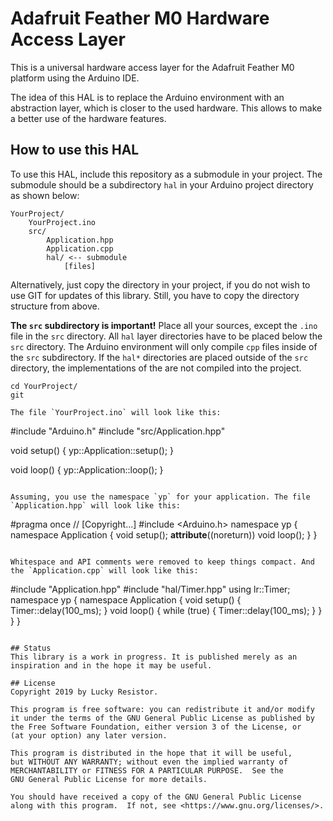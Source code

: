 # Adafruit Feather M0 Hardware Access Layer
This is a universal hardware access layer for the Adafruit Feather M0 platform using the Arduino IDE.

The idea of this HAL is to replace the Arduino environment with an abstraction layer, which is closer to the used hardware. This allows to make a better use of the hardware features.

## How to use this HAL
To use this HAL, include this repository as a submodule in your project. The submodule should be a subdirectory `hal` in your Arduino project directory as shown below:

```
YourProject/
	YourProject.ino
	src/
		Application.hpp
		Application.cpp
		hal/ <-- submodule
			[files]
```

Alternatively, just copy the directory in your project, if you do not wish to use GIT for updates of this library. Still, you have to copy the directory structure from above.

**The `src` subdirectory is important!** Place all your sources, except the `.ino` file in the `src` directory. All `hal` layer directories have to be placed below the `src` directory. The Arduino environment will only compile `cpp` files inside of the `src` subdirectory. If the `hal*` directories are placed outside of the `src` directory, the implementations of the are not compiled into the project.

```
cd YourProject/
git 

The file `YourProject.ino` will look like this:
```
#include "Arduino.h"
#include "src/Application.hpp"

void setup()
{
    yp::Application::setup();
}

void loop()
{
    yp::Application::loop();
}
```

Assuming, you use the namespace `yp` for your application. The file `Application.hpp` will look like this:

```
#pragma once
// [Copyright...]
#include <Arduino.h>
namespace yp {
namespace Application {
void setup();
__attribute__((noreturn))
void loop();
}
}
```

Whitespace and API comments were removed to keep things compact. And the `Application.cpp` will look like this:

```
#include "Application.hpp"
#include "hal/Timer.hpp"
using lr::Timer;
namespace yp {
namespace Application {
void setup()
{
    Timer::delay(100_ms);
}
void loop()
{
    while (true) {
        Timer::delay(100_ms);
    }
}
}
}
```

## Status
This library is a work in progress. It is published merely as an inspiration and in the hope it may be useful. 

## License
Copyright 2019 by Lucky Resistor.

This program is free software: you can redistribute it and/or modify
it under the terms of the GNU General Public License as published by
the Free Software Foundation, either version 3 of the License, or
(at your option) any later version.

This program is distributed in the hope that it will be useful,
but WITHOUT ANY WARRANTY; without even the implied warranty of
MERCHANTABILITY or FITNESS FOR A PARTICULAR PURPOSE.  See the
GNU General Public License for more details.

You should have received a copy of the GNU General Public License
along with this program.  If not, see <https://www.gnu.org/licenses/>.